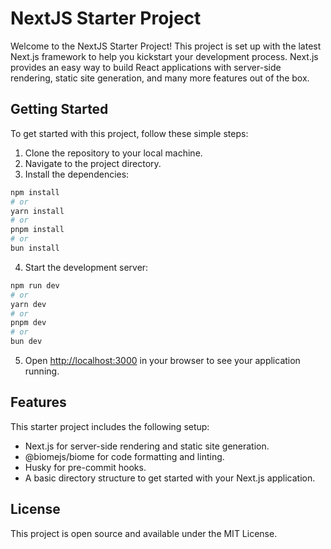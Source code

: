 # NextJS Starter Project

Welcome to the NextJS Starter Project! This project is set up with the latest Next.js framework to help you kickstart your development process. Next.js provides an easy way to build React applications with server-side rendering, static site generation, and many more features out of the box.

## Getting Started

To get started with this project, follow these simple steps:

1. Clone the repository to your local machine.
2. Navigate to the project directory.
3. Install the dependencies:

```bash
npm install
# or
yarn install
# or
pnpm install
# or
bun install
```

4. Start the development server:

```bash
npm run dev
# or
yarn dev
# or
pnpm dev
# or
bun dev
```

5. Open [http://localhost:3000](http://localhost:3000) in your browser to see your application running.

## Features

This starter project includes the following setup:

- Next.js for server-side rendering and static site generation.
- @biomejs/biome for code formatting and linting.
- Husky for pre-commit hooks.
- A basic directory structure to get started with your Next.js application.

## License

This project is open source and available under the MIT License.
